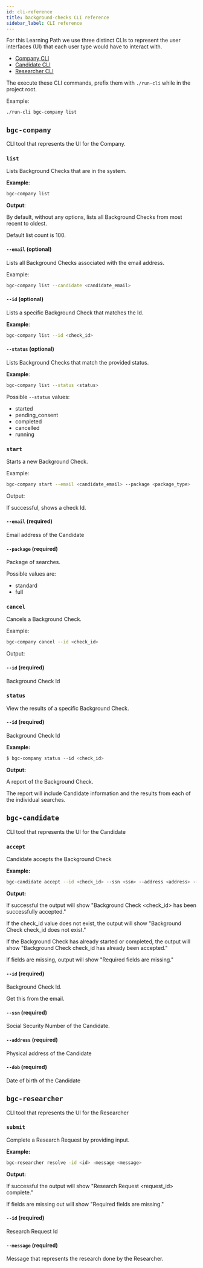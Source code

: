 ```yaml
---
id: cli-reference
title: background-checks CLI reference
sidebar_label: CLI reference
---
```


For this Learning Path we use three distinct CLIs to represent the user interfaces (UI) that each user type would have to interact with.

- [Company CLI](#bgc-company)
- [Candidate CLI](#bgc-candidate)
- [Researcher CLI](#bgc-researcher)

The execute these CLI commands, prefix them with `./run-cli` while in the project root.

Example:

```
./run-cli bgc-company list
```

## `bgc-company`

CLI tool that represents the UI for the Company.

### `list`

Lists Background Checks that are in the system.

**Example**:

```bash
bgc-company list
```

**Output**:

By default, without any options, lists all Background Checks from most recent to oldest.

Default list count is 100.

#### `--email` (optional)

Lists all Background Checks associated with the email address.

Example:

```bash
bgc-company list --candidate <candidate_email>
```

#### `--id` (optional)

Lists a specific Background Check that matches the Id.

**Example**:

```bash
bgc-company list --id <check_id>
```

#### `--status` (optional)

Lists Background Checks that match the provided status.

**Example**:

```bash
bgc-company list --status <status>
```

Possible `--status` values:

- started
- pending_consent
- completed
- cancelled
- running

### `start`

Starts a new Background Check.

Example:

```bash
bgc-company start --email <candidate_email> --package <package_type>
```

Output:

If successful, shows a check Id.

#### `--email` (required)

Email address of the Candidate

#### `--package` (required)

Package of searches.

Possible values are:

- standard
- full

### `cancel`

Cancels a Background Check.

Example:

```bash
bgc-company cancel --id <check_id>
```

Output:

#### `--id` (required)

Background Check Id

### `status`

View the results of a specific Background Check.

#### `--id` (required)

Background Check Id

**Example:**

```powershell
$ bgc-company status --id <check_id>
```

**Output:**

A report of the Background Check.

The report will include Candidate information and the results from each of the individual searches.

## `bgc-candidate`

CLI tool that represents the UI for the Candidate

### `accept`

Candidate accepts the Background Check

**Example:**

```bash
bgc-candidate accept --id <check_id> --ssn <ssn> --address <address> --dob <dob>
```

**Output:**

If successful the output will show "Background Check <check_id> has been successfully accepted."

If the check_id value does not exist, the output will show "Background Check check_id does not exist."

If the Background Check has already started or completed, the output will show "Background Check check_id has already been accepted."

If fields are missing, output will show "Required fields are missing."

#### `--id` (required)

Background Check Id.

Get this from the email.

#### `--ssn` (required)

Social Security Number of the Candidate.

#### `--address` (required)

Physical address of the Candidate

#### `--dob` (required)

Date of birth of the Candidate

## `bgc-researcher`

CLI tool that represents the UI for the Researcher

### `submit`

Complete a Research Request by providing input.

**Example:**

```bash
bgc-researcher resolve -id <id> -message <message>
```

**Output:**

If successful the output will show "Research Request <request_id> complete."

If fields are missing out will show "Required fields are missing."

#### `--id` (required)

Research Request Id

#### `--message` (required)

Message that represents the research done by the Researcher.
